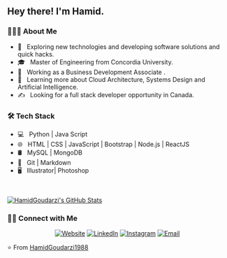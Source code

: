 <h2> Hey there! I'm Hamid.</h2>

<h3> 👨🏻‍💻 About Me </h3>

- 🤔 &nbsp; Exploring new technologies and developing software solutions and quick hacks.
- 🎓 &nbsp; Master of Engineering from Concordia University.
- 💼 &nbsp; Working as a Business Development Associate .
- 🌱 &nbsp; Learning more about Cloud Architecture, Systems Design and Artificial Intelligence.
- ✍️ &nbsp; Looking for a full stack developer opportunity in Canada.

<h3>🛠 Tech Stack</h3>

- 💻 &nbsp; Python | Java Script
- 🌐 &nbsp; HTML | CSS | JavaScript | Bootstrap | Node.js | ReactJS
- 🛢 &nbsp; MySQL | MongoDB
- 🔧 &nbsp; Git | Markdown 
- 🖥 &nbsp; Illustrator| Photoshop 

<br/>

[![HamidGoudarzi's GitHub Stats](https://github-readme-stats.vercel.app/api?username=HamidGoudarzi1988&show_icons=true)](https://github.com/HamidGoudarzi1988)

<h3> 🤝🏻 Connect with Me </h3>

<p align="center">
<a href=""><img alt="Website" src="https://img.shields.io/badge/Website-www.HamidGoudarzi.com-blue?style=flat-square&logo=google-chrome"></a>
<a href="https://www.linkedin.com/in/hamid-goudarzi-m-eng-b11253163/"><img alt="LinkedIn" src="https://img.shields.io/badge/LinkedIn-Hamid%20Goudarzi-blue?style=flat-square&logo=linkedin"></a>
<a href="https://www.instagram.com/hamidg1988/"><img alt="Instagram" src="https://img.shields.io/badge/Instagram-hamidg1988-blue?style=flat-square&logo=instagram"></a>
<a href="mailto:goudarzi.hamid@gmail.com"><img alt="Email" src="https://img.shields.io/badge/Email-goudarzi.hamid@gmail.com-blue?style=flat-square&logo=gmail"></a>
</p>

⭐️ From [HamidGoudarzi1988](https://github.com/HamidGoudarzi1988)
